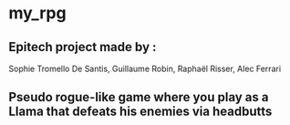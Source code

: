 # my_rpg
## Epitech project made by :
Sophie Tromello De Santis, Guillaume Robin, Raphaël Risser, Alec Ferrari
## Pseudo rogue-like game where you play as a Llama that defeats his enemies via headbutts